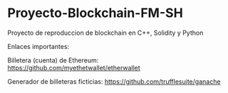 # Proyecto-Blockchain-FM-SH
Proyecto de reproduccion de blockchain en C++, Solidity y Python

Enlaces importantes:

Billetera (cuenta) de Ethereum: https://github.com/myethetwallet/etherwallet

Generador de billeteras ficticias: https://github.com/trufflesuite/ganache


